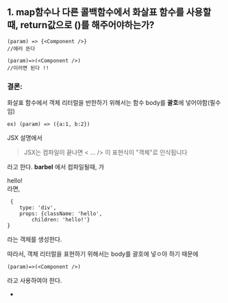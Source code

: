 ## 1. map함수나 다른 콜백함수에서 화살표 함수를 사용할 때, return값으로 ()를 해주어야하는가?

    (param) => {<Component />}
    //에러 뜬다

    (param)=>(<Component />)
    //이러면 된다 !!

### 결론:

화살표 함수에서 객체 리터럴을 반한하기 위해서는 함수 body를 **괄호**에 넣어야함(필수임)

    ex) (param) => ({a:1, b:2})

JSX 설명에서

> JSX는 컴파일이 끝나면 < ... /> 이 표현식이 "객체"로 인식됩니다

라고 한다. **barbel** 에서 컴파일될때, <Component />가 <div classname="hello"> hello! </div> 라면,

     {
    	type: 'div',
    	props: {className: 'hello',
    		children: 'hello!'}
    }

라는 객체를 생성한다.

따라서, 객체 리터럴을 표현하기 위해서는 body를 괄호에 넣ㅇ야 하기 때문에

    (param)=>(<Component />)

라고 사용하여야 한다.

-
